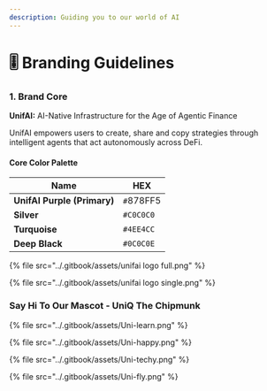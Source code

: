 ```yaml
---
description: Guiding you to our world of AI
---
```


# 🎚️ Branding Guidelines

### **1. Brand Core**

**UnifAI:** AI-Native Infrastructure for the Age of Agentic Finance

UnifAI empowers users to create, share and copy strategies through intelligent agents that act autonomously across DeFi.

#### **Core Color Palette**

| Name                        | HEX       |
| --------------------------- | --------- |
| **UnifAI Purple (Primary)** | `#`878FF5 |
| **Silver**                  | `#C0C0C0` |
| **Turquoise**               | `#4EE4CC` |
| **Deep Black**              | `#0C0C0E` |

{% file src="../.gitbook/assets/unifai logo full.png" %}

{% file src="../.gitbook/assets/unifai logo single.png" %}

### Say Hi To Our Mascot - UniQ The Chipmunk

{% file src="../.gitbook/assets/Uni-learn.png" %}

{% file src="../.gitbook/assets/Uni-happy.png" %}

{% file src="../.gitbook/assets/Uni-techy.png" %}

{% file src="../.gitbook/assets/Uni-fly.png" %}
